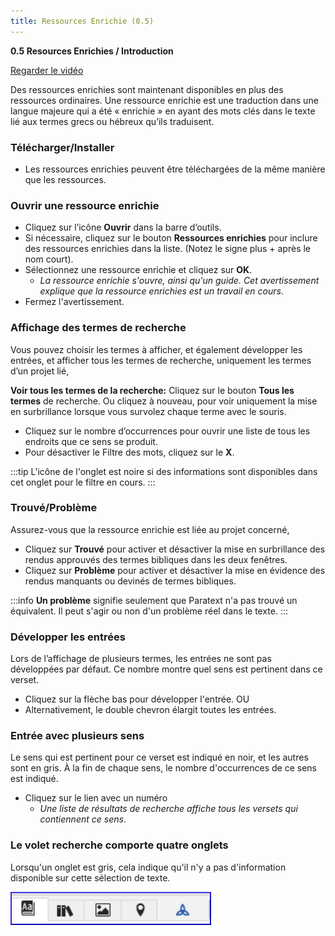 ```yaml
---
title: Ressources Enrichie (0.5)
---
```

**0.5 Resources Enrichies / Introduction**

[Regarder le vidéo](https://vimeopro.com/lingtransoft/paratext9fr/video/423629195)

Des ressources enrichies sont maintenant disponibles en plus des ressources ordinaires. Une ressource enrichie est une traduction dans une langue majeure qui a été « enrichie » en ayant des mots clés dans le texte lié aux termes grecs ou hébreux qu’ils traduisent.

### Télécharger/Installer

-   Les ressources enrichies peuvent être téléchargées de la même manière que les ressources.

### Ouvrir une ressource enrichie

-   Cliquez sur l’icône **Ouvrir** dans la barre d’outils.
-   Si nécessaire, cliquez sur le bouton **Ressources enrichies** pour inclure des ressources enrichies dans la liste. (Notez le signe plus + après le nom court).
-   Sélectionnez une ressource enrichie et cliquez sur **OK**.
    -  *La ressource enrichie s'ouvre, ainsi qu'un guide. Cet avertissement explique que la ressource enrichies est un travail en cours*.
-   Fermez l'avertissement.

### Affichage des termes de recherche

Vous pouvez choisir les termes à afficher, et également développer les entrées, et afficher tous les termes de recherche, uniquement les termes d’un projet lié,

**Voir tous les termes de la recherche:** Cliquez sur le bouton **Tous les termes** de recherche. Ou cliquez à nouveau, pour voir uniquement la mise en surbrillance lorsque vous survolez chaque terme avec le souris.

-   Cliquez sur le nombre d’occurrences pour ouvrir une liste de tous les endroits que ce sens se produit.
-   Pour désactiver le Filtre des mots, cliquez sur le **X**.

:::tip
L'icône de l'onglet est noire si des informations sont disponibles dans cet onglet pour le filtre en cours.
:::
### Trouvé/Problème

Assurez-vous que la ressource enrichie est liée au projet concerné,

-   Cliquez sur **Trouvé** pour activer et désactiver la mise en surbrillance des rendus approuvés des termes bibliques dans les deux fenêtres.
-   Cliquez sur **Problème** pour activer et désactiver la mise en évidence des rendus manquants ou devinés de termes bibliques.

:::info
**Un problème** signifie seulement que Paratext n'a pas trouvé un équivalent. Il peut s'agir ou non d'un problème réel dans le texte.
:::

### Développer les entrées

Lors de l’affichage de plusieurs termes, les entrées ne sont pas développées par défaut. Ce nombre montre quel sens est pertinent dans ce verset.

-   Cliquez sur la flèche bas pour développer l'entrée. OU
-   Alternativement, le double chevron élargit toutes les entrées.

### Entrée avec plusieurs sens

Le sens qui est pertinent pour ce verset est indiqué en noir, et les autres sont en gris. À la fin de chaque sens, le nombre d'occurrences de ce sens est indiqué.

-   Cliquez sur le lien avec un numéro
    -  *Une liste de résultats de recherche affiche tous les versets qui contiennent ce sens*.

### Le volet recherche comporte quatre onglets

Lorsqu'un onglet est gris, cela indique qu'il n'y a pas d'information disponible sur cette sélection de texte.

![](../media/c9e4819030709e2f0881d6dec6998cf6.png)
